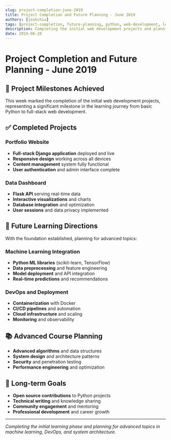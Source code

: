 ```yaml
---
slug: project-completion-june-2019
title: Project Completion and Future Planning - June 2019
authors: [joshchiu]
tags: [project-completion, future-planning, python, web-development, learning]
description: Completing the initial web development projects and planning future learning directions and advanced topics.
date: 2019-06-20
---
```


# Project Completion and Future Planning - June 2019

## 🎉 Project Milestones Achieved

This week marked the completion of the initial web development projects, representing a significant milestone in the learning journey from basic Python to full-stack web development.

## ✅ Completed Projects

### Portfolio Website
- **Full-stack Django application** deployed and live
- **Responsive design** working across all devices
- **Content management** system fully functional
- **User authentication** and admin interface complete

### Data Dashboard
- **Flask API** serving real-time data
- **Interactive visualizations** and charts
- **Database integration** and optimization
- **User sessions** and data privacy implemented

## 🔮 Future Learning Directions

With the foundation established, planning for advanced topics:

### Machine Learning Integration
- **Python ML libraries** (scikit-learn, TensorFlow)
- **Data preprocessing** and feature engineering
- **Model deployment** and API integration
- **Real-time predictions** and recommendations

### DevOps and Deployment
- **Containerization** with Docker
- **CI/CD pipelines** and automation
- **Cloud infrastructure** and scaling
- **Monitoring** and observability

## 📚 Advanced Course Planning

- **Advanced algorithms** and data structures
- **System design** and architecture patterns
- **Security** and penetration testing
- **Performance engineering** and optimization

## 🎯 Long-term Goals

- **Open source contributions** to Python projects
- **Technical writing** and knowledge sharing
- **Community engagement** and mentoring
- **Professional development** and career growth

<!-- truncate -->

---

*Completing the initial learning phase and planning for advanced topics in machine learning, DevOps, and system architecture.*
